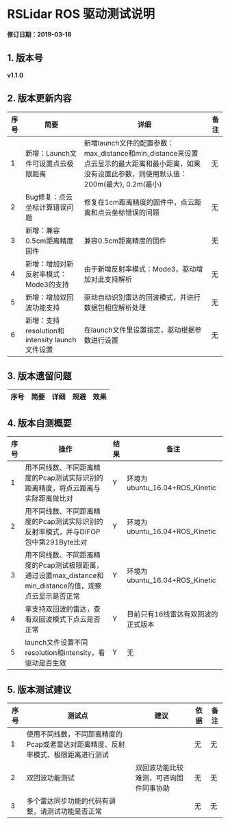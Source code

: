 # RSLidar ROS 驱动测试说明

**修订日期：2019-03-18**


## 1. 版本号
**v1.1.0** 


## 2. 版本更新内容
| 序号  | 简要                                                 | 详细                    | 备注 |
| ---- | ---------------------------------------------------- | ----------------------- | ---- |
| 1    | 新增：Launch文件可设置点云极限距离|  新增launch文件的配置参数：max_distance和min_distance来设置点云显示的最大距离和最小距离，如果没有设置此参数，则使用默认值：200m(最大), 0.2m(最小) | 无   |
| 2    | Bug修复：点云坐标计算错误问题|   修复在1cm距离精度的固件中，点云距离和点云坐标错误的问题 |  无 |
| 3    | 新增：兼容0.5cm距离精度固件 | 兼容0.5cm距离精度的固件|  无  |
| 4    | 新增：增加对新反射率模式：Mode3的支持|由于新增反射率模式：Mode3，驱动增加对此支持解析|  无  |
| 5    | 新增：增加双回波功能支持|驱动自动识别雷达的回波模式，并进行数据包相应解析处理|无|
| 6    | 新增：支持resolution和intensity launch文件设置|在launch文件里设置指定，驱动根据参数进行设置|无|

## 3. 版本遗留问题
| 序号 | 简要           | 详细                           | 规避                              | 效果                             |
| ---- | -------------- | ------------------------------ | --------------------------------- | -------------------------------- |


## 4. 版本自测概要

|序号 | 操作    | 结果 | 备注                           |
|----|--------|----|------------------------------|
| 1    | 用不同线数、不同距离精度的Pcap测试实际识别的距离精度，将点云距离与实际距离做比对 |  Y    | 环境为ubuntu_16.04+ROS_Kinetic |
| 2    | 用不同线数、不同距离精度的Pcap测试实际识别的反射率模式，并与DIFOP包中第291Byte比对|Y |  环境为ubuntu_16.04+ROS_Kinetic    |
| 3    | 用不同线数、不同距离精度的Pcap测试极限距离，通过设置max_distance和min_distance的值，观察点云显示是否正常|Y | 环境为ubuntu_16.04+ROS_Kinetic   |
| 4    | 拿支持双回波的雷达，查看双回波模式下点云是否正常 | Y |目前只有16线雷达有双回波的正式版本|
| 5    | launch文件设置不同resolution和intensity，看驱动是否生效 | Y |无|

## 5. 版本测试建议
| 序号 | 测试点         | 建议                   | 依据                                                         | 备注 |
| ---- | -------------- | ---------------------------------------------- | ------------------------------------------------------------ | ---- |
| 1    | 使用不同线数，不同距离精度的Pcap或者雷达对距离精度、反射率模式、极限距离进行测试 |  | 无   |无|
| 2    | 双回波功能测试|双回波功能比较难测，可咨询固件同事协助 | 无 | 无|
| 3    | 多个雷达同步功能的代码有调整，请测试功能是否正常 || 无 | 无|


